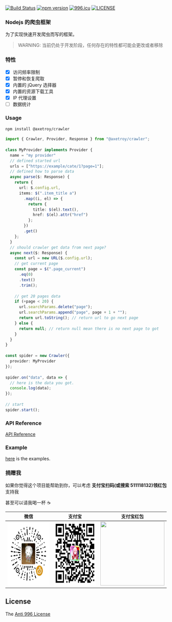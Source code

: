 [![Build Status](https://travis-ci.com/axetroy/crawler.svg?branch=master)](https://travis-ci.com/axetroy/crawler)
[![npm version](https://badge.fury.io/js/%40axetroy%2Fcrawler.svg)](https://badge.fury.io/js/%40axetroy%2Fcrawler)
[![996.icu](https://img.shields.io/badge/link-996.icu-red.svg)](https://996.icu)
[![LICENSE](https://img.shields.io/badge/license-Anti%20996-blue.svg)](https://github.com/996icu/996.ICU/blob/master/LICENSE)

### Nodejs 的爬虫框架

为了实现快速开发爬虫而写的框架。

> WARNING: 当前仍处于开发阶段，任何存在的特性都可能会更改或者移除

### 特性

- [x] 访问频率限制
- [x] 暂停和恢复爬取
- [x] 内置的 jQuery 选择器
- [x] 内置的资源下载工具
- [x] IP 代理设置
- [ ] 数据统计

### Usage

```bash
npm install @axetroy/crawler
```

```typescript
import { Crawler, Provider, Response } from "@axetroy/crawler";

class MyProvider implements Provider {
  name = "my provider"
  // defined started url
  urls = ["https://example/cate/1?page=1"];
  // defined how to parse data
  async parse($: Response) {
    return {
      url: $.config.url,
      items: $(".item_title a")
        .map((i, el) => {
          return {
            title: $(el).text(),
            href: $(el).attr("href")
          };
        })
        .get()
    };
  }
  // should crawler get data from next page?
  async next($: Response) {
    const url = new URL($.config.url);
    // get current page
    const page = $(".page_current")
      .eq(0)
      .text()
      .trim();

    // get 20 pages data
    if (+page < 20) {
      url.searchParams.delete("page");
      url.searchParams.append("page", page + 1 + "");
      return url.toString(); // return url to go next page
    } else {
      return null; // return null mean there is no next page to got
    }
  }
}

const spider = new Crawler({
  provider: MyProvider
});

spider.on("data", data => {
  // here is the data you got.
  console.log(data);
});

// start
spider.start();
```

### API Reference

[API Reference](http://axetroy.github.io/crawler)

### Example

[here](https://github.com/axetroy/crawler/tree/master/src/example) is the examples.

### 捐赠我

如果你觉得这个项目能帮助到你，可以考虑 **支付宝扫码(或搜索 511118132)领红包** 支持我

甚至可以请我喝一杯 ☕️

| 微信                                                                                                     | 支付宝                                                                                                   | 支付宝红包                                                                                                   |
| -------------------------------------------------------------------------------------------------------- | -------------------------------------------------------------------------------------------------------- | ------------------------------------------------------------------------------------------------------------ |
| <img src="https://github.com/axetroy/blog/raw/master/public/donate/wechat.png" width="200" height="200"> | <img src="https://github.com/axetroy/blog/raw/master/public/donate/alipay.png" width="200" height="200"> | <img src="https://github.com/axetroy/blog/raw/master/public/donate/alipay-red.png" width="200" height="200"> |

## License

The [Anti 996 License](https://github.com/axetroy/vscode-npm-import-package-version/blob/master/LICENSE)